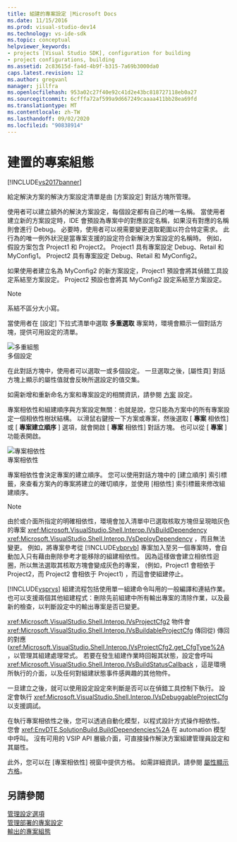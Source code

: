```yaml
---
title: 組建的專案設定 |Microsoft Docs
ms.date: 11/15/2016
ms.prod: visual-studio-dev14
ms.technology: vs-ide-sdk
ms.topic: conceptual
helpviewer_keywords:
- projects [Visual Studio SDK], configuration for building
- project configurations, building
ms.assetid: 2c83615d-fa4d-4b9f-b315-7a69b3000da0
caps.latest.revision: 12
ms.author: gregvanl
manager: jillfra
ms.openlocfilehash: 953a02c27f40e92c41d2e43bc818727118eb0a27
ms.sourcegitcommit: 6cfffa72af599a9d667249caaaa411bb28ea69fd
ms.translationtype: MT
ms.contentlocale: zh-TW
ms.lasthandoff: 09/02/2020
ms.locfileid: "90838914"
---
```

# <a name="project-configuration-for-building"></a>建置的專案組態
[!INCLUDE[vs2017banner](../../includes/vs2017banner.md)]

給定解決方案的解決方案設定清單是由 [方案設定] 對話方塊所管理。  
  
 使用者可以建立額外的解決方案設定，每個設定都有自己的唯一名稱。 當使用者建立新的方案設定時，IDE 會預設為專案中的對應設定名稱，如果沒有對應的名稱則會進行 Debug。 必要時，使用者可以視需要變更選取範圍以符合特定需求。 此行為的唯一例外狀況是當專案支援的設定符合新解決方案設定的名稱時。 例如，假設方案包含 Project1 和 Project2。 Project1 具有專案設定 Debug、Retail 和 MyConfig1。 Project2 具有專案設定 Debug、Retail 和 MyConfig2。  
  
 如果使用者建立名為 MyConfig2 的新方案設定，Project1 預設會將其偵錯工具設定系結至方案設定。 Project2 預設也會將其 MyConfig2 設定系結至方案設定。  
  
> [!NOTE]
> 系結不區分大小寫。  
  
 當使用者在 [設定] 下拉式清單中選取 **多重選取** 專案時，環境會顯示一個對話方塊，提供可用設定的清單。  
  
 ![多重組態](../../extensibility/internals/media/vsmultiplecfgs.gif "vsMultipleCfgs")  
多個設定  
  
 在此對話方塊中，使用者可以選取一或多個設定。 一旦選取之後，[屬性頁] 對話方塊上顯示的屬性值就會反映所選設定的值交集。  
  
 如需新增和重新命名方案和專案設定的相關資訊，請參閱 [方案](../../extensibility/internals/solution-configuration.md) 設定。  
  
 專案相依性和組建順序與方案設定無關：也就是說，您只能為方案中的所有專案設定一個相依性樹狀結構。 以滑鼠右鍵按一下方案或專案，然後選取 [ **專案** 相依性] 或 [ **專案建立順序** ] 選項，就會開啟 [ **專案** 相依性] 對話方塊。 也可以從 [ **專案** ] 功能表開啟。  
  
 ![專案相依性](../../extensibility/internals/media/vsprojdependencies.gif "vsProjDependencies")  
專案相依性  
  
 專案相依性會決定專案的建立順序。 您可以使用對話方塊中的 [建立順序] 索引標籤，來查看方案內的專案將建立的確切順序，並使用 [相依性] 索引標籤來修改組建順序。  
  
> [!NOTE]
> 由於或介面所指定的明確相依性，環境會加入清單中已選取核取方塊但呈現暗灰色的專案 <xref:Microsoft.VisualStudio.Shell.Interop.IVsBuildDependency> <xref:Microsoft.VisualStudio.Shell.Interop.IVsDeployDependency> ，而且無法變更。 例如，將專案參考從 [!INCLUDE[vbprvb](../../includes/vbprvb-md.md)] 專案加入至另一個專案時，會自動加入只有藉由刪除參考才能移除的組建相依性。 因為這樣做會建立相依性迴圈，所以無法選取其核取方塊會變成灰色的專案， (例如，Project1 會相依于 Project2，而 Project2 會相依于 Project1) ，而這會使組建停止。  
  
 [!INCLUDE[vsprvs](../../includes/vsprvs-md.md)] 組建流程包括使用單一組建命令叫用的一般編譯和連結作業。 也可以支援兩個其他組建程式：刪除先前組建中所有輸出專案的清除作業，以及最新的檢查，以判斷設定中的輸出專案是否已變更。  
  
 <xref:Microsoft.VisualStudio.Shell.Interop.IVsProjectCfg2> 物件會 <xref:Microsoft.VisualStudio.Shell.Interop.IVsBuildableProjectCfg> 傳回從) 傳回的對應 (<xref:Microsoft.VisualStudio.Shell.Interop.IVsProjectCfg2.get_CfgType%2A> ，以管理其組建處理常式。 若要在發生組建作業時回報其狀態，設定會呼叫 <xref:Microsoft.VisualStudio.Shell.Interop.IVsBuildStatusCallback> ，這是環境所執行的介面，以及任何對組建狀態事件感興趣的其他物件。  
  
 一旦建立之後，就可以使用設定設定來判斷是否可以在偵錯工具控制下執行。 設定會執行 <xref:Microsoft.VisualStudio.Shell.Interop.IVsDebuggableProjectCfg> 以支援調試。  
  
 在執行專案相依性之後，您可以透過自動化模型，以程式設計方式操作相依性。 您會 <xref:EnvDTE.SolutionBuild.BuildDependencies%2A> 在 automation 模型中呼叫。 沒有可用的 VSIP API 層級介面，可直接操作解決方案組建管理員設定和其屬性。  
  
 此外，您可以在 [專案相依性] 視窗中提供方格。 如需詳細資訊，請參閱 [屬性顯示方格](../../extensibility/internals/properties-display-grid.md)。  
  
## <a name="see-also"></a>另請參閱  
 [管理設定選項](../../extensibility/internals/managing-configuration-options.md)   
 [管理部署的專案設定](../../extensibility/internals/project-configuration-for-managing-deployment.md)   
 [輸出的專案組態](../../extensibility/internals/project-configuration-for-output.md)
